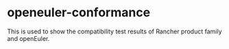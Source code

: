 # openeuler-conformance

This is used to show the compatibility test results of Rancher product family and openEuler.
